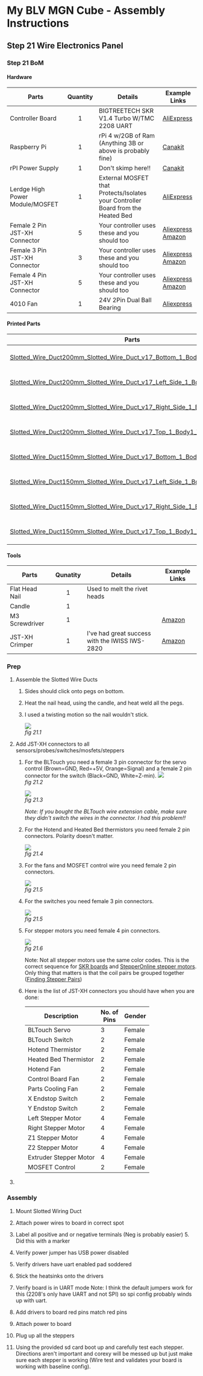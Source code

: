 # My BLV MGN Cube - Assembly Instructions

## Step 21 Wire Electronics Panel

### Step 21 BoM

#### Hardware
| Parts                           | Quantity | Details                                                                          | Example Links                                                       |
|---------------------------------|:--------:|----------------------------------------------------------------------------------|---------------------------------------------------------------------|
| Controller Board                |    1     | BIGTREETECH SKR V1.4 Turbo W/TMC 2208 UART                                       | [AliExpress](https://s.click.aliexpress.com/e/_AYaAOG)              |
| Raspberry Pi                    |    1     | rPi 4 w/2GB of Ram (Anything 3B or above is probably fine)                       | [Canakit](https://www.canakit.com/raspberry-pi-4-2gb.html)          |
| rPI Power Supply                |    1     | Don't skimp here!!                                                               | [Canakit](https://www.canakit.com/raspberry-pi-4-power-supply.html) |
| Lerdge High Power Module/MOSFET |    1     | External MOSFET that Protects/Isolates your Controller Board from the Heated Bed | [AliExpress](https://s.click.aliexpress.com/e/_9AROv5)              |
| Female 2 Pin JST-XH Connector   |    5     | Your controller uses these and you should too | [Aliexpress](https://s.click.aliexpress.com/e/_AWPLkY) [Amazon](https://amzn.to/3u0TiMD) |
| Female 3 Pin JST-XH Connector   |    3     | Your controller uses these and you should too | [Aliexpress](https://s.click.aliexpress.com/e/_AWPLkY) [Amazon](https://amzn.to/3u0TiMD) |
| Female 4 Pin JST-XH Connector   |    5     | Your controller uses these and you should too | [Aliexpress](https://s.click.aliexpress.com/e/_AWPLkY) [Amazon](https://amzn.to/3u0TiMD) |
| 4010 Fan | 1 | 24V 2Pin Dual Ball Bearing | [Aliexpress](https://s.click.aliexpress.com/e/_A3DGg2) |


#### Printed Parts
| Parts                                                                                                                                                                                                 | Quantity | Details |
|-------------------------------------------------------------------------------------------------------------------------------------------------------------------------------------------------------|:--------:|---------|
| [Slotted_Wire_Duct200mm_Slotted_Wire_Duct_v17_Bottom_1_Body1_Bottom.stl](../../parts/extra/slotted-wire-ducts/Slotted_Wire_Duct200mm_Slotted_Wire_Duct_v17_Bottom_1_Body1_Bottom.stl)                 |    1     | [Printed Parts Settings](../partsSettings.md) |
| [Slotted_Wire_Duct200mm_Slotted_Wire_Duct_v17_Left_Side_1_Body20_Left_Side.stl](../../parts/extra/slotted-wire-ducts/Slotted_Wire_Duct200mm_Slotted_Wire_Duct_v17_Left_Side_1_Body20_Left_Side.stl)                      |    1     | [Printed Parts Settings](../partsSettings.md) |
| [Slotted_Wire_Duct200mm_Slotted_Wire_Duct_v17_Right_Side_1_Body1_Right_Side.stl](../../parts/extra/slotted-wire-ducts/Slotted_Wire_Duct200mm_Slotted_Wire_Duct_v17_Right_Side_1_Body1_Right_Side.stl) |    1     | [Printed Parts Settings](../partsSettings.md) |
| [Slotted_Wire_Duct200mm_Slotted_Wire_Duct_v17_Top_1_Body1_Top.stl](../../parts/extra/slotted-wire-ducts/Slotted_Wire_Duct200mm_Slotted_Wire_Duct_v17_Top_1_Body1_Top.stl)                                                |    1     | [Printed Parts Settings](../partsSettings.md) |
| [Slotted_Wire_Duct150mm_Slotted_Wire_Duct_v17_Bottom_1_Body1_Bottom.stl](../../parts/extra/slotted-wire-ducts/Slotted_Wire_Duct150mm_Slotted_Wire_Duct_v17_Bottom_1_Body1_Bottom.stl)                 |    9     | [Printed Parts Settings](../partsSettings.md) |
| [Slotted_Wire_Duct150mm_Slotted_Wire_Duct_v17_Left_Side_1_Body20_Left_Side.stl](../../parts/extra/slotted-wire-ducts/Slotted_Wire_Duct150mm_Slotted_Wire_Duct_v17_Left_Side_1_Body20_Left_Side.stl)                      |    9     | [Printed Parts Settings](../partsSettings.md) |
| [Slotted_Wire_Duct150mm_Slotted_Wire_Duct_v17_Right_Side_1_Body1_Right_Side.stl](../../parts/extra/slotted-wire-ducts/Slotted_Wire_Duct150mm_Slotted_Wire_Duct_v17_Right_Side_1_Body1_Right_Side.stl) |    9     | [Printed Parts Settings](../partsSettings.md) |
| [Slotted_Wire_Duct150mm_Slotted_Wire_Duct_v17_Top_1_Body1_Top.stl](../../parts/extra/slotted-wire-ducts/Slotted_Wire_Duct150mm_Slotted_Wire_Duct_v17_Top_1_Body1_Top.stl)                                                |    9     | [Printed Parts Settings](../partsSettings.md) |

#### Tools

| Parts          | Qunatity | Details | Example Links |
|----------------|:--------:|----|---------|
| Flat Head Nail |    1     | Used to melt the rivet heads | |
| Candle         |    1     | | |
| M3 Screwdriver |    1     | | [Amazon](https://amzn.to/3qNmEgs) |
| JST-XH Crimper | 1 | I've had great success with the IWISS IWS-2820 | [Amazon](https://www.amazon.com/IWISS-Crimping-AWG28-20-Terminals-Connectors/dp/B078WNZ9FW/ref=sr_1_5?dchild=1&keywords=iws-2820&qid=1628984315&sr=8-5&th=1) |

### Prep
1. Assemble the Slotted Wire Ducts
   1. Sides should click onto pegs on bottom. 
   2. Heat the nail head, using the candle, and heat weld all the pegs.
   3. I used a twisting motion so the nail wouldn't stick.
   
      ![](img/21-makeDucts.jpeg)\
      *fig 21.1*

2. Add JST-XH connectors to all sensors/probes/switches/mosfets/steppers
   1. For the BLTouch you need a female 3 pin connector for the servo control (Brown=GND, Red=+5V, Orange=Signal) and a female 2 pin connector for the switch (Black=GND, White=Z-min).
      ![](img/21-BLTouchConnectors.jpeg)\
      *fig 21.2*

      ![](img/21-BLTouchExtOK.jpeg)\
      *fig 21.3*
   
      *Note: If you bought the BLTouch wire extension cable, make sure they didn't switch the wires in the connector. I had this problem!!*

   2. For the Hotend and Heated Bed thermistors you need female 2 pin connectors. Polarity doesn't matter.

      ![](img/21-TermistorConnectors.jpeg)\
      *fig 21.4*
   3. For the fans and MOSFET control wire you need female 2 pin connectors.

      ![](img/21-FanConnectors.jpeg)\
      *fig 21.5*

   4. For the switches you need female 3 pin connectors.

      ![](img/21-SwitchConnectors.jpeg)\
      *fig 21.5*
   5. For stepper motors you need female 4 pin connectors.

      ![](img/21-StepperConnectors.jpeg)\
      *fig 21.6*

      Note: Not all stepper motors use the same color codes. This is the correct sequence for [SKR boards](img/21-BTT_SKR_V1.4PIN.pdf) and [StepperOnline stepper motors](img/21-17HS19-2004S1.pdf).
      Only thing that matters is that the coil pairs be grouped together ([Finding Stepper Pairs](https://3ddistributed.com/duet-wifi/stepper-motor-wire-color-and-coil-pairs/))
  
   6. Here is the list of JST-XH connectors you should have when you are done:
      
      | Description            | No. of</BR> Pins | Gender |
      |------------------------|------------------|--------|
      | BLTouch Servo          | 3                | Female |
      | BLTouch Switch         | 2                | Female |
      | Hotend Thermistor      | 2                | Female |
      | Heated Bed Thermistor  | 2                | Female |
      | Hotend Fan             | 2                | Female |
      | Control Board Fan      | 2                | Female |
      | Parts Cooling Fan      | 2                | Female |
      | X Endstop Switch       | 2                | Female |
      | Y Endstop Switch       | 2                | Female |
      | Left Stepper Motor     | 4                | Female |
      | Right Stepper Motor    | 4                | Female |
      | Z1 Stepper Motor       | 4                | Female |
      | Z2 Stepper Motor       | 4                | Female |
      | Extruder Stepper Motor | 4                | Female |
      | MOSFET Control         | 2                | Female |

1.

### Assembly
1. Mount Slotted Wiring Duct


3. Attach power wires to board in correct spot
4. Label all positive and or negative terminals (Neg is probably easier)
   5.   Did this with a marker
6. Verify power jumper has USB power disabled
7. Verify drivers have uart enabled pad soddered
8. Stick the heatsinks onto the drivers
9. Verify board is in UART mode
   Note: I think the default jumpers work for this (2208's only have UART and not SPI) so spi config probably winds up with uart.
10. Add drivers to board red pins match red pins
11. Attach power to board
12. Plug up all the steppers
13. Using the provided sd card boot up and carefully test each stepper. Directions aren't important and corexy will be messed up but just make sure each stepper is working (Wire test and validates your board is working with baseline config).
